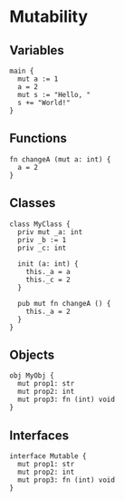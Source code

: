 # Mutability

## Variables
```the
main {
  mut a := 1
  a = 2
  mut s := "Hello, "
  s += "World!"
}
```

## Functions
```the
fn changeA (mut a: int) {
  a = 2
}
```

## Classes
```the
class MyClass {
  priv mut _a: int
  priv _b := 1
  priv _c: int

  init (a: int) {
    this._a = a
    this._c = 2
  }

  pub mut fn changeA () {
    this._a = 2
  }
}
```

## Objects
```the
obj MyObj {
  mut prop1: str
  mut prop2: int
  mut prop3: fn (int) void
}
```

## Interfaces
```the
interface Mutable {
  mut prop1: str
  mut prop2: int
  mut prop3: fn (int) void
}
```
